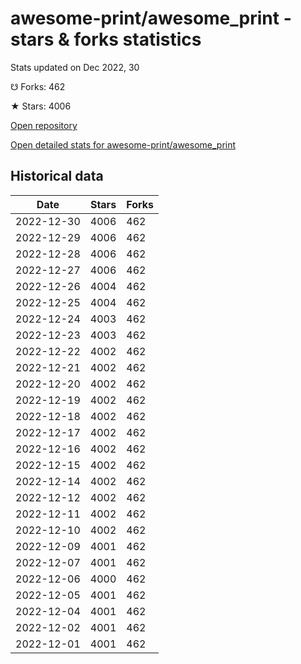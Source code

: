 # awesome-print/awesome_print - stars & forks statistics

Stats updated on Dec 2022, 30

☋ Forks: 462

★ Stars: 4006

[Open repository](https://github.com/awesome-print/awesome_print)

[Open detailed stats for awesome-print/awesome_print](https://reviewgithub.com/rep/awesome-print/awesome_print)

## Historical data
| Date | Stars | Forks |
|------|-------|-------|
| 2022-12-30 | 4006 | 462 | 
| 2022-12-29 | 4006 | 462 | 
| 2022-12-28 | 4006 | 462 | 
| 2022-12-27 | 4006 | 462 | 
| 2022-12-26 | 4004 | 462 | 
| 2022-12-25 | 4004 | 462 | 
| 2022-12-24 | 4003 | 462 | 
| 2022-12-23 | 4003 | 462 | 
| 2022-12-22 | 4002 | 462 | 
| 2022-12-21 | 4002 | 462 | 
| 2022-12-20 | 4002 | 462 | 
| 2022-12-19 | 4002 | 462 | 
| 2022-12-18 | 4002 | 462 | 
| 2022-12-17 | 4002 | 462 | 
| 2022-12-16 | 4002 | 462 | 
| 2022-12-15 | 4002 | 462 | 
| 2022-12-14 | 4002 | 462 | 
| 2022-12-12 | 4002 | 462 | 
| 2022-12-11 | 4002 | 462 | 
| 2022-12-10 | 4002 | 462 | 
| 2022-12-09 | 4001 | 462 | 
| 2022-12-07 | 4001 | 462 | 
| 2022-12-06 | 4000 | 462 | 
| 2022-12-05 | 4001 | 462 | 
| 2022-12-04 | 4001 | 462 | 
| 2022-12-02 | 4001 | 462 | 
| 2022-12-01 | 4001 | 462 | 

